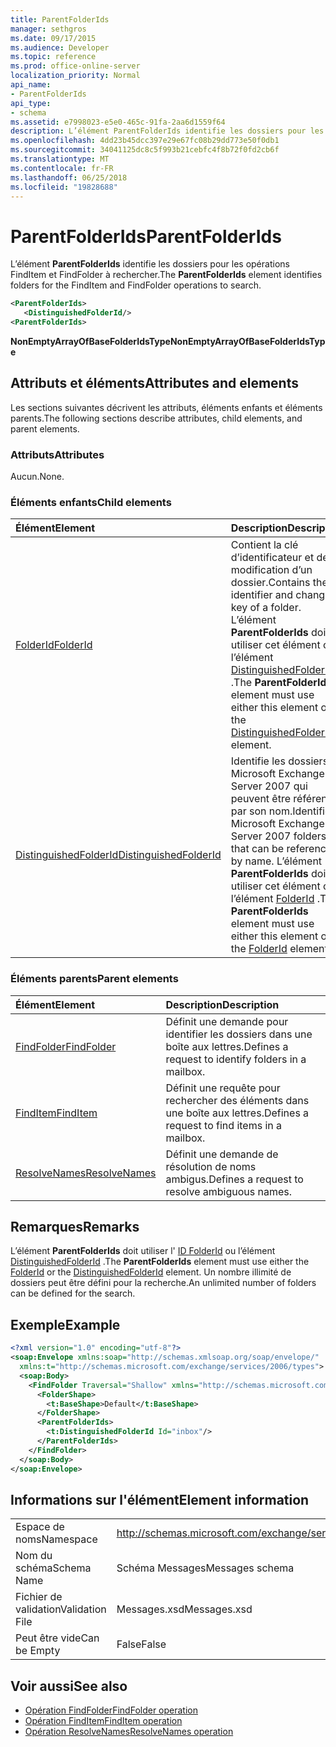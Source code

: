 ```yaml
---
title: ParentFolderIds
manager: sethgros
ms.date: 09/17/2015
ms.audience: Developer
ms.topic: reference
ms.prod: office-online-server
localization_priority: Normal
api_name:
- ParentFolderIds
api_type:
- schema
ms.assetid: e7998023-e5e0-465c-91fa-2aa6d1559f64
description: L’élément ParentFolderIds identifie les dossiers pour les opérations FindItem et FindFolder à rechercher.
ms.openlocfilehash: 4dd23b45dcc397e29e67fc08b29dd773e50f0db1
ms.sourcegitcommit: 34041125dc8c5f993b21cebfc4f8b72f0fd2cb6f
ms.translationtype: MT
ms.contentlocale: fr-FR
ms.lasthandoff: 06/25/2018
ms.locfileid: "19828688"
---
```

# <a name="parentfolderids"></a><span data-ttu-id="1566e-103">ParentFolderIds</span><span class="sxs-lookup"><span data-stu-id="1566e-103">ParentFolderIds</span></span>

<span data-ttu-id="1566e-104">L’élément **ParentFolderIds** identifie les dossiers pour les opérations FindItem et FindFolder à rechercher.</span><span class="sxs-lookup"><span data-stu-id="1566e-104">The **ParentFolderIds** element identifies folders for the FindItem and FindFolder operations to search.</span></span> 
  
```xml
<ParentFolderIds>
   <DistinguishedFolderId/>
<ParentFolderIds>
```

<span data-ttu-id="1566e-105">**NonEmptyArrayOfBaseFolderIdsType**</span><span class="sxs-lookup"><span data-stu-id="1566e-105">**NonEmptyArrayOfBaseFolderIdsType**</span></span>

## <a name="attributes-and-elements"></a><span data-ttu-id="1566e-106">Attributs et éléments</span><span class="sxs-lookup"><span data-stu-id="1566e-106">Attributes and elements</span></span>

<span data-ttu-id="1566e-107">Les sections suivantes décrivent les attributs, éléments enfants et éléments parents.</span><span class="sxs-lookup"><span data-stu-id="1566e-107">The following sections describe attributes, child elements, and parent elements.</span></span>
  
### <a name="attributes"></a><span data-ttu-id="1566e-108">Attributs</span><span class="sxs-lookup"><span data-stu-id="1566e-108">Attributes</span></span>

<span data-ttu-id="1566e-109">Aucun.</span><span class="sxs-lookup"><span data-stu-id="1566e-109">None.</span></span>
  
### <a name="child-elements"></a><span data-ttu-id="1566e-110">Éléments enfants</span><span class="sxs-lookup"><span data-stu-id="1566e-110">Child elements</span></span>

|<span data-ttu-id="1566e-111">**Élément**</span><span class="sxs-lookup"><span data-stu-id="1566e-111">**Element**</span></span>|<span data-ttu-id="1566e-112">**Description**</span><span class="sxs-lookup"><span data-stu-id="1566e-112">**Description**</span></span>|
|:-----|:-----|
|[<span data-ttu-id="1566e-113">FolderId</span><span class="sxs-lookup"><span data-stu-id="1566e-113">FolderId</span></span>](folderid.md) <br/> |<span data-ttu-id="1566e-114">Contient la clé d’identificateur et de modification d’un dossier.</span><span class="sxs-lookup"><span data-stu-id="1566e-114">Contains the identifier and change key of a folder.</span></span> <span data-ttu-id="1566e-115">L’élément **ParentFolderIds** doit utiliser cet élément ou l’élément [DistinguishedFolderId](distinguishedfolderid.md) .</span><span class="sxs-lookup"><span data-stu-id="1566e-115">The **ParentFolderIds** element must use either this element or the [DistinguishedFolderId](distinguishedfolderid.md) element.</span></span>  <br/> |
|[<span data-ttu-id="1566e-116">DistinguishedFolderId</span><span class="sxs-lookup"><span data-stu-id="1566e-116">DistinguishedFolderId</span></span>](distinguishedfolderid.md) <br/> |<span data-ttu-id="1566e-117">Identifie les dossiers Microsoft Exchange Server 2007 qui peuvent être référencés par son nom.</span><span class="sxs-lookup"><span data-stu-id="1566e-117">Identifies Microsoft Exchange Server 2007 folders that can be referenced by name.</span></span> <span data-ttu-id="1566e-118">L’élément **ParentFolderIds** doit utiliser cet élément ou l’élément [FolderId](folderid.md) .</span><span class="sxs-lookup"><span data-stu-id="1566e-118">The **ParentFolderIds** element must use either this element or the [FolderId](folderid.md) element.</span></span>  <br/> |
   
### <a name="parent-elements"></a><span data-ttu-id="1566e-119">Éléments parents</span><span class="sxs-lookup"><span data-stu-id="1566e-119">Parent elements</span></span>

|<span data-ttu-id="1566e-120">**Élément**</span><span class="sxs-lookup"><span data-stu-id="1566e-120">**Element**</span></span>|<span data-ttu-id="1566e-121">**Description**</span><span class="sxs-lookup"><span data-stu-id="1566e-121">**Description**</span></span>|
|:-----|:-----|
|[<span data-ttu-id="1566e-122">FindFolder</span><span class="sxs-lookup"><span data-stu-id="1566e-122">FindFolder</span></span>](findfolder.md) <br/> |<span data-ttu-id="1566e-123">Définit une demande pour identifier les dossiers dans une boîte aux lettres.</span><span class="sxs-lookup"><span data-stu-id="1566e-123">Defines a request to identify folders in a mailbox.</span></span>  <br/> |
|[<span data-ttu-id="1566e-124">FindItem</span><span class="sxs-lookup"><span data-stu-id="1566e-124">FindItem</span></span>](finditem.md) <br/> |<span data-ttu-id="1566e-125">Définit une requête pour rechercher des éléments dans une boîte aux lettres.</span><span class="sxs-lookup"><span data-stu-id="1566e-125">Defines a request to find items in a mailbox.</span></span>  <br/> |
|[<span data-ttu-id="1566e-126">ResolveNames</span><span class="sxs-lookup"><span data-stu-id="1566e-126">ResolveNames</span></span>](resolvenames.md) <br/> |<span data-ttu-id="1566e-127">Définit une demande de résolution de noms ambigus.</span><span class="sxs-lookup"><span data-stu-id="1566e-127">Defines a request to resolve ambiguous names.</span></span>  <br/> |
   
## <a name="remarks"></a><span data-ttu-id="1566e-128">Remarques</span><span class="sxs-lookup"><span data-stu-id="1566e-128">Remarks</span></span>

<span data-ttu-id="1566e-129">L’élément **ParentFolderIds** doit utiliser l' [ID FolderId](folderid.md) ou l’élément [DistinguishedFolderId](distinguishedfolderid.md) .</span><span class="sxs-lookup"><span data-stu-id="1566e-129">The **ParentFolderIds** element must use either the [FolderId](folderid.md) or the [DistinguishedFolderId](distinguishedfolderid.md) element.</span></span> <span data-ttu-id="1566e-130">Un nombre illimité de dossiers peut être défini pour la recherche.</span><span class="sxs-lookup"><span data-stu-id="1566e-130">An unlimited number of folders can be defined for the search.</span></span> 
  
## <a name="example"></a><span data-ttu-id="1566e-131">Exemple</span><span class="sxs-lookup"><span data-stu-id="1566e-131">Example</span></span>

```XML
<?xml version="1.0" encoding="utf-8"?>
<soap:Envelope xmlns:soap="http://schemas.xmlsoap.org/soap/envelope/"
  xmlns:t="http://schemas.microsoft.com/exchange/services/2006/types">
  <soap:Body>
    <FindFolder Traversal="Shallow" xmlns="http://schemas.microsoft.com/exchange/services/2006/messages">
      <FolderShape>
        <t:BaseShape>Default</t:BaseShape>
      </FolderShape>
      <ParentFolderIds>
        <t:DistinguishedFolderId Id="inbox"/>
      </ParentFolderIds>
    </FindFolder>
  </soap:Body>
</soap:Envelope>
```

## <a name="element-information"></a><span data-ttu-id="1566e-132">Informations sur l'élément</span><span class="sxs-lookup"><span data-stu-id="1566e-132">Element information</span></span>

|||
|:-----|:-----|
|<span data-ttu-id="1566e-133">Espace de noms</span><span class="sxs-lookup"><span data-stu-id="1566e-133">Namespace</span></span>  <br/> |http://schemas.microsoft.com/exchange/services/2006/messages  <br/> |
|<span data-ttu-id="1566e-134">Nom du schéma</span><span class="sxs-lookup"><span data-stu-id="1566e-134">Schema Name</span></span>  <br/> |<span data-ttu-id="1566e-135">Schéma Messages</span><span class="sxs-lookup"><span data-stu-id="1566e-135">Messages schema</span></span>  <br/> |
|<span data-ttu-id="1566e-136">Fichier de validation</span><span class="sxs-lookup"><span data-stu-id="1566e-136">Validation File</span></span>  <br/> |<span data-ttu-id="1566e-137">Messages.xsd</span><span class="sxs-lookup"><span data-stu-id="1566e-137">Messages.xsd</span></span>  <br/> |
|<span data-ttu-id="1566e-138">Peut être vide</span><span class="sxs-lookup"><span data-stu-id="1566e-138">Can be Empty</span></span>  <br/> |<span data-ttu-id="1566e-139">False</span><span class="sxs-lookup"><span data-stu-id="1566e-139">False</span></span>  <br/> |
   
## <a name="see-also"></a><span data-ttu-id="1566e-140">Voir aussi</span><span class="sxs-lookup"><span data-stu-id="1566e-140">See also</span></span>

- [<span data-ttu-id="1566e-141">Opération FindFolder</span><span class="sxs-lookup"><span data-stu-id="1566e-141">FindFolder operation</span></span>](findfolder-operation.md)  
- [<span data-ttu-id="1566e-142">Opération FindItem</span><span class="sxs-lookup"><span data-stu-id="1566e-142">FindItem operation</span></span>](finditem-operation.md) 
- [<span data-ttu-id="1566e-143">Opération ResolveNames</span><span class="sxs-lookup"><span data-stu-id="1566e-143">ResolveNames operation</span></span>](resolvenames-operation.md)

